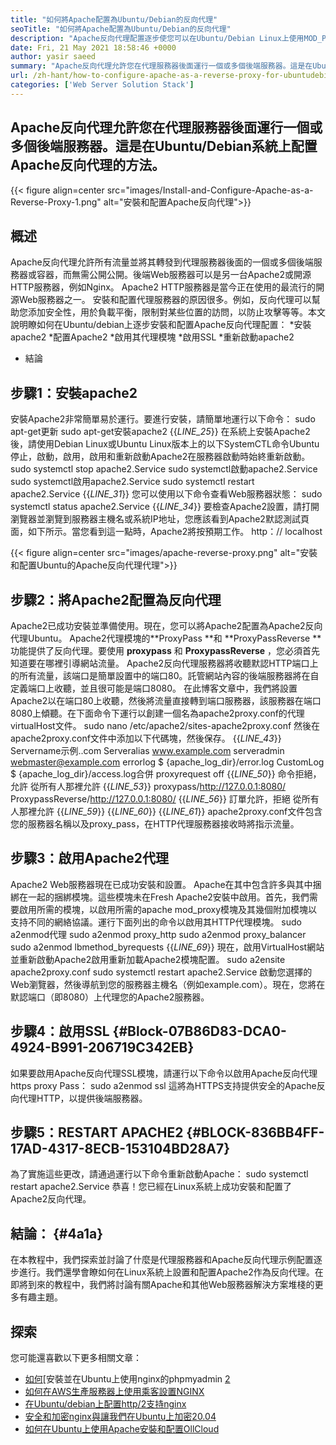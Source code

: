 ```yaml
---
title: "如何將Apache配置為Ubuntu/Debian的反向代理" 
seoTitle: "如何將Apache配置為Ubuntu/Debian的反向代理" 
description: "Apache反向代理配置逐步使您可以在Ubuntu/Debian Linux上使用MOD_PROXY在代理服務器後面運行一個或多個後端服務器。" 
date: Fri, 21 May 2021 18:58:46 +0000
author: yasir saeed
summary: "Apache反向代理允許您在代理服務器後面運行一個或多個後端服務器。這是在Ubuntu/Debian系統上配置Apache反向代理的方法。" 
url: /zh-hant/how-to-configure-apache-as-a-reverse-proxy-for-ubuntudebian/
categories: ['Web Server Solution Stack']
---
```


## Apache反向代理允許您在代理服務器後面運行一個或多個後端服務器。這是在Ubuntu/Debian系統上配置Apache反向代理的方法。

{{< figure align=center src="images/Install-and-Configure-Apache-as-a-Reverse-Proxy-1.png" alt="安裝和配置Apache反向代理">}}


## **概述**
Apache反向代理允許所有流量並將其轉發到代理服務器後面的一個或多個後端服務器或容器，而無需公開公開。後端Web服務器可以是另一台Apache2或開源HTTP服務器，例如Nginx。 Apache2 HTTP服務器是當今正在使用的最流行的開源Web服務器之一。
安裝和配置代理服務器的原因很多。例如，反向代理可以幫助您添加安全性，用於負載平衡，限制對某些位置的訪問，以防止攻擊等等。本文說明瞭如何在Ubuntu/debian上逐步安裝和配置Apache反向代理配置：
  *安裝apache2
  *配置Apache2
  *啟用其代理模塊
  *啟用SSL
  *重新啟動apache2
  * 結論

## 步驟1：安裝apache2
安裝Apache2非常簡單易於運行。要進行安裝，請簡單地運行以下命令：
sudo apt-get更新
sudo apt-get安裝apache2
{{_LINE_25_}}
在系統上安裝Apache2後，請使用Debian Linux或Ubuntu Linux版本上的以下SystemCTL命令Ubuntu停止，啟動，啟用，啟用和重新啟動Apache2在服務器啟動時始終重新啟動。
sudo systemctl stop apache2.Service
sudo systemctl啟動apache2.Service
sudo systemctl啟用apache2.Service
sudo systemctl restart apache2.Service
{{_LINE_31_}}
您可以使用以下命令查看Web服務器狀態：
sudo systemctl status apache2.Service
{{_LINE_34_}}
要檢查Apache2設置，請打開瀏覽器並瀏覽到服務器主機名或系統IP地址，您應該看到Apache2默認測試頁面，如下所示。當您看到這一點時，Apache2將按預期工作。 http：// localhost

{{< figure align=center src="images/apache-reverse-proxy.png" alt="安裝和配置Ubuntu的Apache反向代理代理">}}


## 步驟2：將Apache2配置為反向代理
Apache2已成功安裝並準備使用。現在，您可以將Apache2配置為Apache2反向代理Ubuntu。 Apache2代理模塊的**ProxyPass **和 **ProxyPassReverse ** 功能提供了反向代理。要使用 **proxypass**  和 **ProxypassReverse** ，您必須首先知道要在哪裡引導網站流量。
Apache2反向代理服務器將收聽默認HTTP端口上的所有流量，該端口是簡單設置中的端口80。託管網站內容的後端服務器將在自定義端口上收聽，並且很可能是端口8080。
在此博客文章中，我們將設置Apache2以在端口80上收聽，然後將流量直接轉到端口服務器，該服務器在端口8080上傾聽。在下面命令下運行以創建一個名為apache2proxy.conf的代理virtualHost文件。
sudo nano /etc/apache2/sites-apache2proxy.conf
然後在apache2proxy.conf文件中添加以下代碼塊，然後保存。
{{_LINE_43_}}
        Servername示例..com
        Serveralias www.example.com
        serveradmin webmaster@example.com
        errorlog $ {apache_log_dir}/error.log
        CustomLog $ {apache_log_dir}/access.log合併
        proxyrequest off
{{_LINE_50_}}
          命令拒絕，允許
          從所有人那裡允許
{{_LINE_53_}}
        proxypass/http://127.0.0.1:8080/
        ProxypassReverse/http://127.0.0.1:8080/
{{_LINE_56_}}
          訂單允許，拒絕
          從所有人那裡允許
{{_LINE_59_}}
{{_LINE_60_}}
{{_LINE_61_}}
apache2proxy.conf文件包含您的服務器名稱以及proxy_pass，在HTTP代理服務器接收時將指示流量。

## 步驟3：啟用Apache2代理
Apache2 Web服務器現在已成功安裝和設置。 Apache在其中包含許多與其中捆綁在一起的捆綁模塊。這些模塊未在Fresh Apache2安裝中啟用。首先，我們需要啟用所需的模塊，以啟用所需的apache mod_proxy模塊及其幾個附加模塊以支持不同的網絡協議。運行下面列出的命令以啟用其HTTP代理模塊。
sudo a2enmod代理
sudo a2enmod proxy_http
sudo a2enmod proxy_balancer
sudo a2enmod lbmethod_byrequests
{{_LINE_69_}}
現在，啟用VirtualHost網站並重新啟動Apache2啟用重新加載Apache2模塊配置。
sudo a2ensite apache2proxy.conf
sudo systemctl restart apache2.Service
啟動您選擇的Web瀏覽器，然後導航到您的服務器主機名（例如example.com）。現在，您將在默認端口（即8080）上代理您的Apache2服務器。

## 步驟4：啟用SSL   {#Block-07B86D83-DCA0-4924-B991-206719C342EB}
如果要啟用Apache反向代理SSL模塊，請運行以下命令以啟用Apache反向代理https proxy Pass：
sudo a2enmod ssl
這將為HTTPS支持提供安全的Apache反向代理HTTP，以提供後端服務器。

## 步驟5：RESTART APACHE2   {#BLOCK-836BB4FF-17AD-4317-8ECB-153104BD28A7}
為了實施這些更改，請通過運行以下命令重新啟動Apache：
sudo systemctl restart apache2.Service
恭喜！您已經在Linux系統上成功安裝和配置了Apache2反向代理。

## **結論：**   {#4a1a}
在本教程中，我們探索並討論了什麼是代理服務器和Apache反向代理示例配置逐步進行。我們還學會瞭如何在Linux系統上設置和配置Apache2作為反向代理。在即將到來的教程中，我們將討論有關Apache和其他Web服務器解決方案堆棧的更多有趣主題。

## 探索
您可能還喜歡以下更多相關文章：
  * [如何][1][安裝並在Ubuntu上使用nginx的phpmyadmin [2]
  * [如何在AWS生產服務器上使用乘客設置NGINX][3]
  * [在Ubuntu/debian上配置http/2支持nginx][4]
  * [安全和加密nginx與讓我們在Ubuntu上加密20.04][5]
  * [如何在Ubuntu上使用Apache安裝和配置OllCloud][6]

  
[1]: https://blog.containerize.com/web-server-solution-stack/zh-hant/how-to-configure-apache-as-a-reverse-proxy-for-ubuntudebian/
[2]: https://blog.containerize.com/web-server-solution-stack/how-to-install-and-secure-phpmyadmin-with-nginx-on-ubuntu/
[3]: https://blog.containerize.com/web-server-solution-stack/how-to-setup-nginx-with-passenger-on-aws-production-server/
[4]: https://blog.containerize.com/web-server-solution-stack/how-to-configure-http2-support-in-nginx-on-ubuntudebian/
[5]: https://blog.containerize.com/web-server-solution-stack/how-to-secure-nginx-with-letsencrypt-on-ubuntu-20-04/
[6]: https://blog.containerize.com/backup-and-sync-software/how-to-install-and-configure-owncloud-with-apache-on-ubuntu/
